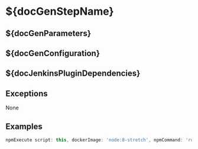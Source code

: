
# ${docGenStepName}

## ${docGenParameters}

## ${docGenConfiguration}

## ${docJenkinsPluginDependencies}

## Exceptions

None

## Examples

```groovy
npmExecute script: this, dockerImage: 'node:8-stretch', npmCommand: 'run build'
```
